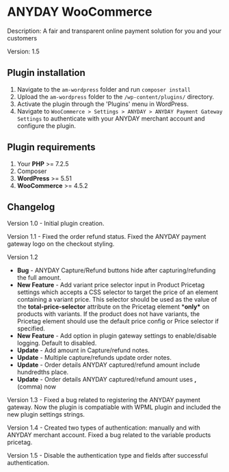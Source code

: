 # ANYDAY WooCommerce

Description: A fair and transparent online payment solution for you and your customers

Version: 1.5

## Plugin installation

1. Navigate to the `am-wordpress` folder and run `composer install`
2. Upload the `am-wordpress` folder to the `/wp-content/plugins/` directory.
3. Activate the plugin through the 'Plugins' menu in WordPress.
4. Navigate to `WooCommerce > Settings > ANYDAY > ANYDAY Payment Gateway Settings` to authenticate with your ANYDAY merchant account and configure the plugin.

## Plugin requirements

1. Your **PHP** >= 7.2.5
2. Composer
3. **WordPress** >= 5.51
4. **WooCommerce** >= 4.5.2

## Changelog

Version 1.0 - Initial plugin creation.

Version 1.1 - Fixed the order refund status. Fixed the ANYDAY payment gateway logo on the checkout styling.

Version 1.2

- **Bug** - ANYDAY Capture/Refund buttons hide after capturing/refunding the full amount.
- **New Feature** - Add variant price selector input in Product Pricetag settings which accepts a CSS selector to target the price of an element containing a variant price. This selector should be used as the value of the **total-price-selector** attribute on the Pricetag element ***only\*** on products with variants. If the product does not have variants, the Pricetag element should use the default price config or Price selector if specified.
- **New Feature** - Add option in plugin gateway settings to enable/disable logging. Default to disabled.
- **Update** - Add amount in Capture/refund notes.
- **Update** - Multiple capture/refunds update order notes.
- **Update** - Order details ANYDAY captured/refund amount include hundredths place.
- **Update** - Order details ANYDAY captured/refund amount uses **,** (comma) now

Version 1.3 - Fixed a bug related to registering the ANYDAY payment gateway. Now the plugin is compatiable with WPML plugin and included the new plugin settings strings.

Version 1.4 - Created two types of authentication: manually and with ANYDAY merchant account. Fixed a bug related to the variable products pricetag.

Version 1.5 - Disable the authentication type and fields after successful authentication.
